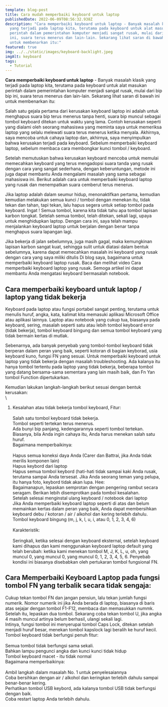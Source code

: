```yaml
---
template: blog-post
title: Cara mudah memperbaiki keyboard untuk laptop
publishedDate: 2022-06-09T08:56:32.938Z
description: "Cara memperbaiki keyboard untuk laptop - Banyak masalah klasik
  yang terjadi pada laptop kita, terutama pada keyboard untuk alat masukan
  perintah dalam pemerintahan komputer menjadi sangat rusak, mulai dari bip bip
  ini, suara terus menerus dan lain-lain. Sekarang lihat saran di bawah ini
  untuk membenarkan itu:"
featured: true
img: ../../static/images/keyboard-backlight.jpeg
imgAlt: keyboard
tags:
  - Tutorial
---
```

<script type="text/javascript">
	atOptions = {
		'key' : 'adc29143c353157404ebff7c8e8220a5',
		'format' : 'iframe',
		'height' : 250,
		'width' : 300,
		'params' : {}
	};
	document.write('<scr' + 'ipt type="text/javascript" src="http' + (location.protocol === 'https:' ? 's' : '') + '://www.topdisplayformat.com/adc29143c353157404ebff7c8e8220a5/invoke.js"></scr' + 'ipt>');
</script><!--StartFragment-->

**Cara memperbaiki keyboard untuk laptop** - Banyak masalah klasik yang terjadi pada laptop kita, terutama pada keyboard untuk alat masukan perintah dalam pemerintahan komputer menjadi sangat rusak, mulai dari bip bip ini, suara terus menerus dan lain-lain. Sekarang lihat saran di bawah ini untuk membenarkan itu:

Salah satu gejala pertama dari kerusakan keyboard laptop ini adalah untuk menghapus suara bip terus menerus tanpa henti, suara bip muncul sebagai tombol keyboard ditekan untuk waktu yang lama. Contoh kerusakan seperti yang dialami oleh seorang mahasiswa yang meminta saya untuk memeriksa laptop yang selalu melewati suara terus menerus ketika menyala. Akhirnya, saya mencoba untuk cahaya laptop dan, akhirnya, saya menyimpulkan bahwa kerusakan terjadi pada keyboard. Sebelum memperbaiki keyboard laptop, sebelum membaca cara membongkar kunci tombol / keyboard.

Setelah memutuskan bahwa kerusakan keyboard mencoba untuk memulai memecahkan keyboard yang terus mengadopsi suara tanda yang rusak dengan cara yang sangat sederhana, dengan keberuntungan, metode ini juga dapat membantu Anda mengalami masalah yang sama sebagai mahasiswa ini. Berikut adalah cara untuk memperbaiki keyboard laptop yang rusak dan menempatkan suara cemberut terus menerus.

Jika laptop adalah dalam seumur hidup, menonaktifkan pertama, kemudian kemudian melakukan semua kunci / tombol dengan menekan itu, tidak tekan dan tahan, tapi tekan, lalu hapus segera untuk setiap tombol pada keyboard. Ingat ! Semua tombol, karena kita tidak tahu apa tombol lapisan karbon tongkat. Setelah semua tombol, telah ditekan, sekali lagi, upaya untuk menghidupkan laptop. Dengan cara ini, saya telah mampu menjalankan keyboard laptop untuk berjalan dengan benar tanpa menghapus suara lapangan lagi.

Jika bekerja di jalan sebelumnya, juga masih gagal, maka kemungkinan lapisan karbon sangat kuat, sehingga sulit untuk diatasi dalam bentuk sebelumnya, karena dapat memecahkan masalah ini keyboard yang rusak dengan cara yang saya miliki ditulis Di blog saya, bagaimana untuk memperbaiki keyboard laptop rusak. Baca dan melihat video Cara memperbaiki keyboard laptop yang rusak. Semoga artikel ini dapat membantu Anda mengatasi keyboard bermasalah notebook.

## Cara memperbaiki keyboard untuk laptop / laptop yang tidak bekerja

Keyboard pada laptop atau fungsi portabel sangat penting, terutama untuk menulis huruf, angka, kata, kalimat kita memasuki aplikasi Microsoft Office atau aplikasi lainnya. Laptop atau notebook yang cukup tua, biasanya pada keyboard, sering, masalah seperti satu atau lebih tombol keyboard error (tidak bekerja), tombol keyboard bingung dan semua tombol keyboard yang tidak bermain kertas di mutlak.

Sebenarnya, ada banyak penyebab yang tombol-tombol keyboard tidak berperan dalam peran yang baik, seperti kotoran di bagian keyborad, usia keyboard kuno, fungsi FN yang sesuai. Untuk memperbaiki keyboard untuk laptop yang tidak bekerja dengan masalah troubleshooting. Ada kalanya itu hanya tombol tertentu pada laptop yang tidak bekerja, beberapa tombol yang datang bersama-sama sementara yang lain masih baik, dan Fn Yan tombol Function dipertukarkan.

Kemudian lakukan langkah-langkah berikut sesuai dengan bentuk kerusakan:\
\
1. Kesalahan atau tidak bekerja tombol keyboard, Fitur:\
\
Salah satu tombol keyboard tidak bekerja.\
Tombol seperti tertekan terus menerus.\
Ada bunyi bip panjang, kedengarannya seperti tombol tertekan.\
Biasanya, bila Anda ingin cahaya itu, Anda harus menekan salah satu huruf.\
Bagaimana memperbaikinya:\
\
Hapus semua koneksi daya Anda (Carer dan Battrai, jika Anda tidak merilis komponen lain)\
Hapus keybord dari laptop\
Hapus semua tombol keybord (hati-hati tidak sampai kaki Anda rusak, terutama sampai Anda tersesat. Jika Anda seorang teman yang pelupa, itu hanya foto, keybord tidak akan lupa. Hee:\
Bagaimanapun, lepaskan semprotan dengan pengering rambut secara seragam. Berikan lebih disemprotkan pada tombol kesalahan.\
Setelah selesai menginstal ulang keyboard / notebook dari laptop\
Jika Anda memperbaiki keyboard laptop seperti di atas dan belum memainkan kertas dalam peran yang baik, Anda dapat membersihkan keyboard debu / kotoran / air / alkohol dan kering terlebih dahulu.\
Tombol keyboard bingung (m, j, k, l, u, i, atau 0, 1, 2, 3, 4, 6)\
\
Karakteristik:\
\
Seringkali, ketika selesai dengan keyboard eksternal, setelah keyboard kami dihapus dan kami menggunakan keyboard laptop default yang telah berubah: ketika kami menekan tombol M, J, K, L, u, oh, yang muncul 0, yang muncul 0, yang muncul 0, 1, 2, 3, 4, 5, 6. Penyebab kondisi ini biasanya disebabkan oleh pertukaran tombol fungsional FN.

## Cara Memperbaiki Keyboard Laptop pada fungsi tombol FN yang terbalik secara tidak sengaja: 

Cukup tekan tombol FN dan jangan pensiun, lalu tekan jumlah fungsi numerik. Nomor numerik ini jika Anda berada di laptop, biasanya di baris atas sejajar dengan tombol F1-F12, membaca dan memasukkan nummk.\
Setelah itu, lepaskan dua tombol. Sekarang coba tekan tombol U, jika angka 4 masih muncul artinya belum berhasil, ulangi sekali lagi.\
Intinya, fungsi tombol ini menyerupai tombol Caps Lock, ditekan setelah menjadi huruf besar, menekan tombol kapslock lagi beralih ke huruf kecil.\
Tombol keyboard tidak berfungsi penuh fitur:\
\
Semua tombol tidak berfungsi sama sekali.\
Bahkan lampu pengunci angka dan kunci kunci tidak hidup\
Tombol keyboard macet - itu tidak normal\
Bagaimana memperbaikinya:\
\
Ambil langkah dalam masalah No. 1 untuk penyelesaiannya\
Coba bersihkan dengan air / alkohol dan keringkan terlebih dahulu sampai benar-benar kering.\
Perhatikan tombol USB keybord, ada kalanya tombol USB tidak berfungsi dengan baik.\
Coba restart laptop Anda terlebih dahulu.

<!--EndFragment-->